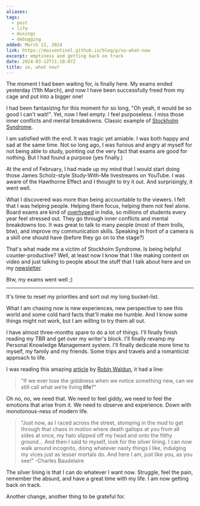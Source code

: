 ```yaml
---
aliases: 
tags:
  - post
  - life
  - musings
  - debugging
added: March 12, 2024
link: https://moisentinel.github.io/blog/p/so-what-now
excerpt: emptiness and getting back on track
date: 2024-03-12T11:10:07Z
title: so, what now?
---
```

The moment I had been waiting for, is finally here. My exams ended yesterday (11th March), and now I have been successfully freed from my cage and put into a bigger one!

I had been fantasizing for this moment for so long, "Oh yeah, it would be so good I can't wait!". Yet, now I feel empty. I feel purposeless. I miss those inner conflicts and mental breakdowns. Classic example of [Stockholm Syndrome](https://www.britannica.com/science/Stockholm-syndrome). 

I am satisfied with the end. It was tragic yet amiable. I was both happy and sad at the same time. Not so long ago, I was furious and angry at myself for not being able to study, pointing out the very fact that exams are good for nothing. But I had found a purpose (yes finally.)

At the end of February, I had made up my mind that I would start doing those James Scholz-style Study-With-Me livestreams on YouTube. I was aware of the Hawthorne Effect and I thought to try it out. And surprisingly, it went well.

What I discovered was more than being accountable to the viewers. I felt that I was helping people. Helping them focus, helping them not feel alone. Board exams are kind of [overhyped](https://www.reddit.com/r/CBSE/comments/1at5pdm/why_are_boards_so_fucking_overhyped/) in India, so millions of students every year feel stressed out. They go through inner conflicts and mental breakdowns too. It was great to talk to many people (most of them trolls, btw), and improve my communication skills. Speaking in front of a camera is a skill one should have (before they go on to the stage?)

That's what made me a victim of Stockholm Syndrome. Is being helpful counter-productive? Well, at least now I know that I like making content on video and just talking to people about the stuff that I talk about here and on my [newsletter](https://visionoflife.substack.com).

Btw, my exams went well ;)

---
It's time to reset my priorities and sort out my long bucket-list.

What I am chasing now is new experiences, new perspective to see this world and some cold hard facts that'll make me humble. And I know some things might not work, but I am willing to try them all out. 

I have almost three-months spare to do a lot of things. I'll finally finish reading my TBR and get over my writer's block. I'll finally revamp my Personal Knowledge Management system. I'll finally dedicate more time to myself, my family and my friends. Some trips and travels and a romanticist approach to life. 

I was reading this amazing [article](mailto:reader-forwarded-email/cb49c04bfbf10b888cb736ab150890ab) by [Robin Waldun](https://www.youtube.com/@RCWaldun), it had a line:

> "If we ever lose the giddiness when we notice something new, can we still call what we’re living **life**?"

Oh no, no, we need that. We need to feel giddy, we need to feel the emotions that arise from it. We need to observe and experience. Down with monotonous-ness of modern life.

> “Just now, as I raced across the street, stomping in the mud to get through that chaos in motion where death gallops at you from all sides at once, my halo slipped off my head and onto the filthy ground… And then I said to myself, look for the silver lining. I can now walk around incognito, doing whatever nasty things I like, indulging my vices just as lesser mortals do. And here I am, just like you, as you see!”
> -Charles Baudelaire

The silver lining is that I can do whatever I want now. Struggle, feel the pain, remember the absurd, and have a great time with my life. I am now getting back on track.

Another change, another thing to be grateful for.